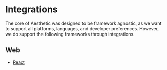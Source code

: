 # Integrations

The core of Aesthetic was designed to be framework agnostic, as we want to support all platforms,
languages, and developer preferences. However, we do support the following frameworks through
integrations.

## Web

- [React](./packages/react/README.md)
